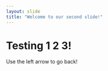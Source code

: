 ```yaml
---
layout: slide
title: "Welcome to our second slide!"
---
```

# Testing 1 2 3!
Use the left arrow to go back!
